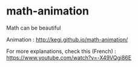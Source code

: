 # math-animation
Math can be beautiful

Animation : http://kegi.github.io/math-animation/

For more explanations, check this (French) : https://www.youtube.com/watch?v=-X49VQgi86E
